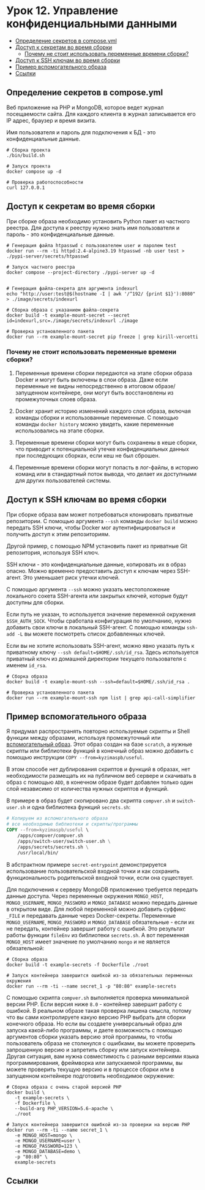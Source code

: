 # Урок 12. Управление конфиденциальными данными

- [Определение секретов в compose.yml](#определение-секретов-в-composeyml)
- [Доступ к секретам во время сборки](#доступ-к-секретам-во-время-сборки)
  - [Почему не стоит использовать переменные времени сборки?](#почему-не-стоит-использовать-переменные-времени-сборки)
- [Доступ к SSH ключам во время сборки](#доступ-к-ssh-ключам-во-время-сборки)
- [Пример вспомогательного образа](#пример-вспомогательного-образа)
- [Ссылки](#ссылки)

## Определение секретов в compose.yml

Веб приложение на PHP и MongoDB, которое ведет журнал посещаемости сайта.
Для каждого клиента в журнал записывается его IP адрес, браузер и время визита.

Имя пользователя и пароль для подключения к БД - это конфиденциальные данные.

```shell
# Сборка проекта
./bin/build.sh

# Запуск проекта
docker compose up -d

# Проверка работоспособности
curl 127.0.0.1
```

## Доступ к секретам во время сборки

При сборке образа необходимо установить Python пакет из частного реестра.
Для доступа к реестру нужно знать имя пользователя и пароль - это конфиденциальные данные.

```shell
# Генерация файла htpasswd с пользователем user и паролем test
docker run --rm -ti httpd:2.4-alpine3.19 htpasswd -nb user test > ./pypi-server/secrets/htpasswd

# Запуск частного реестра
docker compose --project-directory ./pypi-server up -d


# Генерация файла-секрета для аргумента indexurl
echo "http://user:test@$(hostname -I | awk '/^192/ {print $1}'):8080" > ./image/secrets/indexurl

# Сборка образа с указанием файла-секрета
docker build -t example-mount-secret --secret id=indexurl,src=./image/secrets/indexurl ./image

# Проверка установленного пакета
docker run --rm example-mount-secret pip freeze | grep kirill-vercetti
```

### Почему не стоит использовать переменные времени сборки?

1. Переменные времени сборки передаются на этапе сборки образа Docker и могут быть включены в слои образа.
   Даже если переменные не видны непосредственно в итоговом образе/запущенном контейнере,
   они могут быть восстановлены из промежуточных слоев образа.

1. Docker хранит историю изменений каждого слоя образа, включая команды сборки и использованные переменные.
   С помощью команды `docker history` можно увидеть, какие переменные использовались на этапе сборки.

1. Переменные времени сборки могут быть сохранены в кеше сборки,
   что приводит к потенциальной утечке конфиденциальных данных при последующих сборках, если кеш не был сброшен.

1. Переменные времени сборки могут попасть в лог-файлы, в историю команд или в стандартный поток вывода,
   что делает их доступными для других пользователей системы.

## Доступ к SSH ключам во время сборки

При сборке образа вам может потребоваться клонировать приватные репозитории.
С помощью аргумента `--ssh` команды `docker build` можно передать SSH ключи,
чтобы Docker мог аутентифицироваться и получить доступ к этим репозиториям.

Другой пример, с помощью NPM установить пакет из приватные Git репозитория, используя SSH ключ.

SSH ключи - это конфиденциальные данные, копировать их в образ опасно.
Можно временно предоставить доступ к ключам через SSH-агент.
Это уменьшает риск утечки ключей.

С помощью аргумента `--ssh` можно указать местоположение локального сокета SSH-агента
или закрытых ключей, которые будут доступны для сборки.

Если путь не указан, то используется значение переменной окружения `$SSH_AUTH_SOCK`.
Чтобы сработала конфигурация по умолчанию, нужно добавить свои ключи в локальный SSH-агент.
С помощью команды `ssh-add -L` вы можете посмотреть список добавленных ключей.

Если вы не хотите использовать SSH-агент, можно явно указать путь к приватному ключу `--ssh default=$HOME/.ssh/id_rsa`.
Здесь используется приватный ключ из домашней директории текущего пользователя с именем `id_rsa`.

```shell
# Сборка образа
docker build -t example-mount-ssh --ssh=default=$HOME/.ssh/id_rsa .

# Проверка установленного пакета
docker run --rm example-mount-ssh npm list | grep api-call-simplifier
```

## Пример вспомогательного образа

Я придумал распространять повторно используемые скрипты и Shell функции между образами,
используя промежуточный или [вспомогательный образ](https://hub.docker.com/r/kyzimaspb/useful).
Этот образ создан на базе `scratch`, а нужные скрипты или библиотеки функций в конечный образ
можно добавить с помощью инструкции `COPY --from=kyzimaspb/useful`.

В этом способе нет дублирования скриптов и функций в образах,
нет необходимости размещать их на публичном веб сервере и скачивать в образ с помощью `ADD`,
в конечном образе будет добавлен только один слой независимо от количества нужных скриптов и функций.

В примере в образ будет скопировано два скрипта `compver.sh` и `switch-user.sh` и одна библиотека функций `secrets.sh`:

```dockerfile
# Копируем из вспомогательного образа
# все необходимые библиотеки и скрипты/программы
COPY --from=kyzimaspb/useful \
    /apps/compver/compver.sh
    /apps/switch-user/switch-user.sh \
    /apps/secrets/secrets.sh \
    /usr/local/bin/
```

В абстрактном примере `secret-entrypoint` демонстрируется использование пользовательской входной точки
и как сохранить функциональность родительской входной точки, если она существует.

Для подключения к серверу MongoDB приложению требуется передать данные доступа.
Через переменные окружения `MONGO_HOST`, `MONGO_USERNAME`, `MONGO_PASSWORD` и `MONGO_DATABASE` можно передать данные в открытом виде.
Для любой переменной можно добавить суффикс `_FILE` и передавать данные через Docker-секреты.
Переменные `MONGO_USERNAME`, `MONGO_PASSWORD` и `MONGO_DATABASE` обязательные - если их не передать, контейнер завершит работу с ошибкой.
Это результат работы функции `fileEnv` из библиотеки `secrets.sh`.
А вот переменная `MONGO_HOST` имеет значение по умолчанию `mongo` и не является обязательной:

```shell
# Сборка образа
docker build -t example-secrets -f Dockerfile ./root

# Запуск контейнера завершится ошибкой из-за обязательных переменных окружения
docker run --rm -ti --name secret_1 -p "80:80" example-secrets
```

С помощью скрипта `compver.sh` выполняется проверка минимальной версии PHP.
Если версия ниже `8.0` - контейнер завершит работу с ошибкой.
В реальном образе такая проверка лишена смысла,
потому что вы сами контролируете какую версию PHP выбрать для сборки конечного образа.
Но если вы создаете универсальный образ для запуска какой-либо программы,
и даете возможность с помощью аргументов сборки указать версию этой программы,
то чтобы пользователь образа не столкнулся с ошибками,
вы можете проверить запрошенную версию и запретить сборку или запуск контейнера.
Другая ситуация, вам нужна совместимость с разными версиями языка программирования, фреймворка или запускаемой программы,
вы можете проверить текущую версию и в процессе сборки или в запущенном контейнере подготовить необходимое окружение:

```shell
# Сборка образа с очень старой версией PHP
docker build \
   -t example-secrets \
   -f Dockerfile \
   --build-arg PHP_VERSION=5.6-apache \
   ./root

# Запуск контейнера завершится ошибкой из-за проверки на версию PHP
docker run --rm -ti --name secret_1 \
   -e MONGO_HOST=mongo \
   -e MONGO_USERNAME=user \
   -e MONGO_PASSWORD=123 \
   -e MONGO_DATABASE=demo \
   -p "80:80" \
   example-secrets
```

## Ссылки
